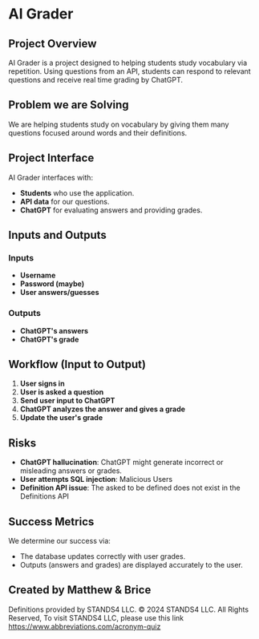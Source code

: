 
# AI Grader

## Project Overview
AI Grader is a project designed to helping students study vocabulary via repetition. Using questions from an API, students can respond to relevant questions and receive real time grading by ChatGPT.

## Problem we are Solving
We are helping students study on vocabulary by giving them many questions focused around  words and their definitions.

## Project Interface
AI Grader interfaces with:
- **Students** who use the application.
- **API data** for our questions.
- **ChatGPT** for evaluating answers and providing grades.

## Inputs and Outputs

### Inputs
- **Username**
- **Password (maybe)**
- **User answers/guesses**

### Outputs
- **ChatGPT's answers**
- **ChatGPT's grade**

## Workflow (Input to Output)
1. **User signs in**
2. **User is asked a question**
3. **Send user input to ChatGPT**
4. **ChatGPT analyzes the answer and gives a grade**
5. **Update the user's grade**

## Risks
- **ChatGPT hallucination**: ChatGPT might generate incorrect or misleading answers or grades.
- **User attempts SQL injection**: Malicious Users
- **Definition API issue**: The asked to be defined does not exist in the Definitions API

## Success Metrics
We determine our success via:
- The database updates correctly with user grades.
- Outputs (answers and grades) are displayed accurately to the user.

## Created by Matthew & Brice
Definitions provided by STANDS4 LLC. © 2024 STANDS4 LLC. All Rights Reserved,
To visit STANDS4 LLC, please use this link https://www.abbreviations.com/acronym-quiz